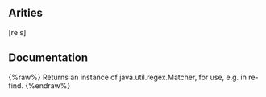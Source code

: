## Arities
[re s]

## Documentation
{%raw%}
Returns an instance of java.util.regex.Matcher, for use, e.g. in
  re-find.
{%endraw%}
